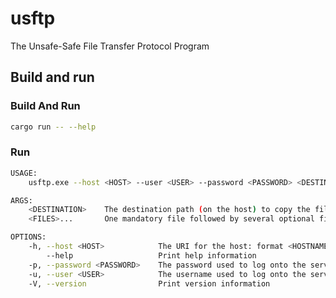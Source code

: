 # usftp
The Unsafe-Safe File Transfer Protocol Program

## Build and run

### Build And Run
```bash
cargo run -- --help
```

### Run

```bash
USAGE:
    usftp.exe --host <HOST> --user <USER> --password <PASSWORD> <DESTINATION> <FILES>...

ARGS:
    <DESTINATION>    The destination path (on the host) to copy the files to
    <FILES>...       One mandatory file followed by several optional files

OPTIONS:
    -h, --host <HOST>            The URI for the host: format <HOSTNAME:PORT>
        --help                   Print help information
    -p, --password <PASSWORD>    The password used to log onto the server
    -u, --user <USER>            The username used to log onto the server
    -V, --version                Print version information
```
